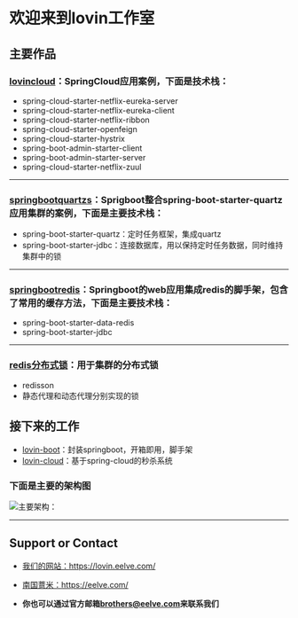 # 欢迎来到lovin工作室


## 主要作品

### [lovincloud](https://github.com/lovinstudio/lovincloud)：SpringCloud应用案例，下面是技术栈：
- spring-cloud-starter-netflix-eureka-server
- spring-cloud-starter-netflix-eureka-client
- spring-cloud-starter-netflix-ribbon
- spring-cloud-starter-openfeign
- spring-cloud-starter-hystrix
- spring-boot-admin-starter-client
- spring-boot-admin-starter-server
- spring-cloud-starter-netflix-zuul

----
### [springbootquartzs](https://github.com/lovinstudio/springbootquartzs)：Sprigboot整合spring-boot-starter-quartz应用集群的案例，下面是主要技术栈：
- spring-boot-starter-quartz：定时任务框架，集成quartz
- spring-boot-starter-jdbc：连接数据库，用以保持定时任务数据，同时维持集群中的锁

----
### [springbootredis](https://github.com/lovinstudio/springbootredis)：Springboot的web应用集成redis的脚手架，包含了常用的缓存方法，下面是主要技术栈：
- spring-boot-starter-data-redis
- spring-boot-starter-jdbc

----
### [redis分布式锁](https://github.com/eelve/distributed-lock)：用于集群的分布式锁
- redisson
- 静态代理和动态代理分别实现的锁


## 接下来的工作
- [lovin-boot](https://github.com/lovinstudio/lovin-boot)：封装springboot，开箱即用，脚手架
- [lovin-cloud](https://github.com/lovinstudio/lovin-cloud)：基于spring-cloud的秒杀系统

### 下面是主要的架构图

![主要架构：](https://i.loli.net/2020/03/19/YPtBlzqNGsvZf4g.png)

---
## Support or Contact
 - [我们的网站：](https://lovin.eelve.com/)https://lovin.eelve.com/
 - [南国薏米：](https://eelve.com/)https://eelve.com/
 
 - **你也可以通过官方邮箱<brothers@eelve.com>来联系我们**
